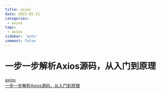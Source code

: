 ```yaml
---
title: axios
date: 2023-02-21
categories: 
 - axios
tags: 
 - axios
sidebar: 'auto'
comment: false
---
```


# 一步一步解析Axios源码，从入门到原理

[axios](http://axios-js.com/)<br>
[一步一步解析Axios源码，从入门到原理](https://www.bilibili.com/read/cv3653345?from=search&spm_id_from=333.337.0.0)
